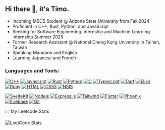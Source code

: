 ## Hi there 👋, it's Timo.
<!-- I've just graduated from the university and majored in computer science. -->
- Incoming MSCS Student @ Arizona State University from Fall 2024
- Proficient in C++, Rust, Python, and JavaScript
- Seeking for Software Engineering Internship and Machine Learning Internship Summer 2025
- Former Research Assistant @ National Cheng Kung University in Tainan, Taiwan
- Speaking Mandarin and English
- Learning Japanese and French

### Languages and Tools:

[![C++](https://img.shields.io/badge/C++-033a91)](https://cplusplus.com/)
[![Javascript](https://img.shields.io/badge/Javascript-F0DB4F)]()
[![Rust](https://img.shields.io/badge/Rust-171717)](https://www.rust-lang.org/)
[![Python](https://img.shields.io/badge/Python-038cfc)](https://www.python.org/)
[![C](https://img.shields.io/badge/C-033a91)]()
[![Typescript](https://img.shields.io/badge/Typescript-007acc)](https://www.typescriptlang.org/)
[![Dart](https://img.shields.io/badge/Dart-38b8fc)](https://dart.dev/)
[![Elixir](https://img.shields.io/badge/Elixir-8348ab)]([https://cplusplus.com/](https://elixir-lang.org/))
[![Ruby](https://img.shields.io/badge/Ruby-ba0606)]()
[![HTML](https://img.shields.io/badge/HTML5-b83f1d)]()
[![CSS3](https://img.shields.io/badge/CSS3-1572B6)]()
[![NSIS](https://img.shields.io/badge/NSIS-6eaffa)](https://nsis.sourceforge.io/Main_Page)

[![SvelteKit](https://img.shields.io/badge/SvelteKit-E34F26)](https://kit.svelte.dev/)
[![Nodejs](https://img.shields.io/badge/Nodejs-3C873A)](https://nodejs.org/en)
[![Express.js](https://img.shields.io/badge/Express.js-000000)](https://expressjs.com/)
[![Tailwind](https://img.shields.io/badge/Tailwind_CSS-092749)](https://tailwindcss.com/)
[![Flutter](https://img.shields.io/badge/Flutter-3b93ff)](https://flutter.dev/)
[![Phoenix](https://img.shields.io/badge/Phoenix-6712a1)](https://www.phoenixframework.org/)
[![Firebase](https://img.shields.io/badge/Firebase-ffc43b)](https://firebase.google.com/)
[![Git](https://img.shields.io/badge/Git-F05032)](https://git-scm.com/)
<!--
[![VSCode](https://img.shields.io/badge/Visual_Studio-0078d7)](https://code.visualstudio.com/)
<code><img height="20" src="https://raw.githubusercontent.com/github/explore/80688e429a7d4ef2fca1e82350fe8e3517d3494d/topics/nodejs/nodejs.png"></code>
<code><img height="20" src="https://raw.githubusercontent.com/github/explore/80688e429a7d4ef2fca1e82350fe8e3517d3494d/topics/rust/rust.png"></code>
<code><img height="20" src="https://raw.githubusercontent.com/github/explore/80688e429a7d4ef2fca1e82350fe8e3517d3494d/topics/python/python.png"></code>
<code><img height="20" src="https://raw.githubusercontent.com/github/explore/80688e429a7d4ef2fca1e82350fe8e3517d3494d/topics/git/git.png"></code>
<code><img height="20" src="https://raw.githubusercontent.com/github/explore/80688e429a7d4ef2fca1e82350fe8e3517d3494d/topics/react/react.png"></code>
<code><img height="20" src="https://raw.githubusercontent.com/github/explore/80688e429a7d4ef2fca1e82350fe8e3517d3494d/topics/mysql/mysql.png"></code>
<code><img height="20" src="https://raw.githubusercontent.com/github/explore/80688e429a7d4ef2fca1e82350fe8e3517d3494d/topics/firebase/firebase.png"></code>
<code><img height="20" src="https://raw.githubusercontent.com/github/explore/80688e429a7d4ef2fca1e82350fe8e3517d3494d/topics/ruby/ruby.png"></code>
<div style="font-family:'fira code';">Hello</div>
-->
📈 My Leetcode Stats

![LeetCode Stats](https://leetcode.card.workers.dev/abatm?theme=dark&font=source_code_pro&extension=null)

<!--
**IchBinTiMo/IchBinTiMo** is a ✨ _special_ ✨ repository because its `README.md` (this file) appears on your GitHub profile.

Here are some ideas to get you started:

- 🔭 I’m currently working on ...
- 🌱 I’m currently learning ...
- 👯 I’m looking to collaborate on ...
- 🤔 I’m looking for help with ...
- 💬 Ask me about ...
- 📫 How to reach me: ...
- 😄 Pronouns: ...
- ⚡ Fun fact: ...
-->
